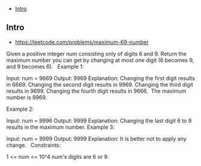 - [Intro](#intro)

## Intro

- https://leetcode.com/problems/maximum-69-number

Given a positive integer num consisting only of digits 6 and 9.
Return the maximum number you can get by changing at most one digit (6 becomes 9, and 9 becomes 6).
 
Example 1:

Input: num = 9669
Output: 9969
Explanation: 
Changing the first digit results in 6669.
Changing the second digit results in 9969.
Changing the third digit results in 9699.
Changing the fourth digit results in 9666. 
The maximum number is 9969.

Example 2:

Input: num = 9996
Output: 9999
Explanation: Changing the last digit 6 to 9 results in the maximum number.
Example 3:

Input: num = 9999
Output: 9999
Explanation: It is better not to apply any change.
 
Constraints:

1 <= num <= 10^4
num's digits are 6 or 9.
